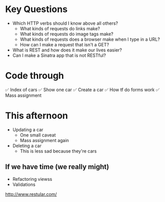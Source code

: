# Key Questions
* Which HTTP verbs should I know above all others?
  * What kinds of requests do links make?
  * What kinds of requests do image tags make?
  * What kinds of requests does a browser make when I type in a URL?
  * How can I make a request that isn't a GET?
* What is REST and how does it make our lives easier?
* Can I make a Sinatra app that is not RESTful?

# Code through
✅ Index of cars
✅ Show one car
✅ Create a car
  ✅ How tf do forms work
  ✅ Mass assignment

# This afternoon
* Updating a car
  * One small caveat
  * Mass assignment again 
* Deleting a car
  * This is less sad because they're cars 

## If we have time (we really might)
* Refactoring viewss
* Validations


http://www.restular.com/


